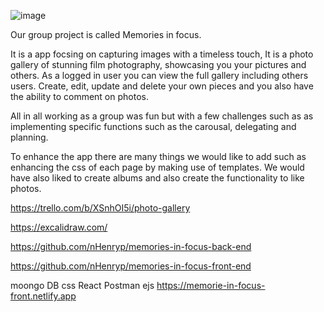 ![image](https://github.com/user-attachments/assets/7f71730f-1fc1-4e20-a235-6717ea7644e7)


Our group project is called Memories in focus.

It is a app focsing on capturing images with a timeless touch, It is a  photo gallery of stunning film photography, showcasing you your pictures and others.  As a logged in user you can view the full gallery including others users. Create, edit, update and delete your own pieces and you also have the ability to comment on photos.

All in all working as a group was fun but with a few challenges such as  as implementing specific functions such as the carousal, delegating and planning. 

To enhance the app there are many things we would like to add such as enhancing the css of each page by making use of templates.  We would have also liked to create albums and also create the functionality to like photos.

https://trello.com/b/XSnhOI5i/photo-gallery

https://excalidraw.com/

https://github.com/nHenryp/memories-in-focus-back-end

https://github.com/nHenryp/memories-in-focus-front-end

moongo DB css React Postman ejs
https://memorie-in-focus-front.netlify.app 

